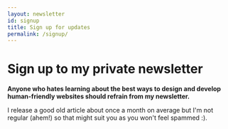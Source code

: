 ```yaml
---
layout: newsletter
id: signup
title: Sign up for updates
permalink: /signup/
---
```


# Sign up to my private newsletter

**Anyone who hates learning about the best ways to design and develop human-friendly websites should refrain from my newsletter.**

I release a good old article about once a month on average but I'm not regular (ahem!) so that might suit you as you won't feel spammed :).